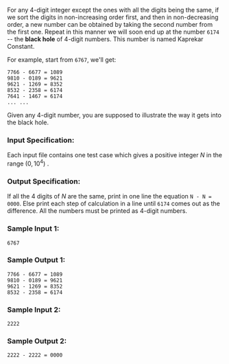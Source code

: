 <!-- Title
The Black Hole of Numbers (20)
-->
For any 4-digit integer except the ones with all the digits being the same, if
we sort the digits in non-increasing order first, and then in non-decreasing
order, a new number can be obtained by taking the second number from the first
one. Repeat in this manner we will soon end up at the number `6174` \-- the
**black hole** of 4-digit numbers. This number is named Kaprekar Constant.

For example, start from `6767`, we'll get:

```
7766 - 6677 = 1089
9810 - 0189 = 9621
9621 - 1269 = 8352
8532 - 2358 = 6174
7641 - 1467 = 6174
... ...
```

Given any 4-digit number, you are supposed to illustrate the way it gets into
the black hole.

### Input Specification:

Each input file contains one test case which gives a positive integer $N$ in
the range $(0, 10^4)$ .

### Output Specification:

If all the 4 digits of $N$ are the same, print in one line the equation `N - N
= 0000`. Else print each step of calculation in a line until `6174` comes out
as the difference. All the numbers must be printed as 4-digit numbers.

### Sample Input 1:

```
6767
```

### Sample Output 1:

```
7766 - 6677 = 1089
9810 - 0189 = 9621
9621 - 1269 = 8352
8532 - 2358 = 6174
```

### Sample Input 2:

```
2222
```

### Sample Output 2:

```
2222 - 2222 = 0000
```
